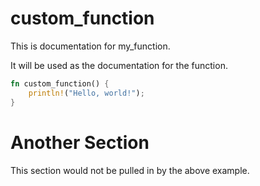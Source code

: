 # custom_function

This is documentation for my_function. 

It will be used as the documentation for the function.

```rust
fn custom_function() {
    println!("Hello, world!");
}
```

# Another Section

This section would not be pulled in by the above example.